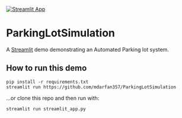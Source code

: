 [![Streamlit App](https://static.streamlit.io/badges/streamlit_badge_black_white.svg)](https://mdarfan357-parkinglotsimulation-streamlit-app-h85j7o.streamlit.app/)

# ParkingLotSimulation

A [Streamlit](https://streamlit.io) demo demonstrating an Automated Parking lot system.



## How to run this demo

```
pip install -r requirements.txt
streamlit run https://github.com/mdarfan357/ParkingLotSimulation
```

...or clone this repo and then run with:
```
streamlit run streamlit_app.py
```
